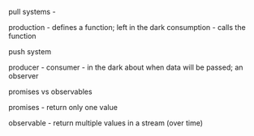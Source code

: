 


pull systems - 

production - defines a function; left in the dark
consumption - calls the function

push system

producer - 
consumer - in the dark about when data will be passed; an observer


promises vs observables

promises - return only one value

observable - return multiple values in a stream (over time)